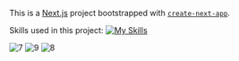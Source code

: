 This is a [Next.js](https://nextjs.org/) project bootstrapped with [`create-next-app`](https://github.com/vercel/next.js/tree/canary/packages/create-next-app).

Skills used in this project:
[![My Skills](https://skillicons.dev/icons?i=js,html,css,git,nextjs,react,tailwind)](https://skillicons.dev)

![7](https://github.com/Peggyta/anime-site/assets/100066571/697b9a3e-cad8-4e4f-8018-dc9d69dabe82)
![9](https://github.com/Peggyta/anime-site/assets/100066571/17bb52ba-e7d9-49bc-82a0-ca5fa243baa5)
![8](https://github.com/Peggyta/anime-site/assets/100066571/b99e7bb0-d941-46ce-840a-3e343716d136)


